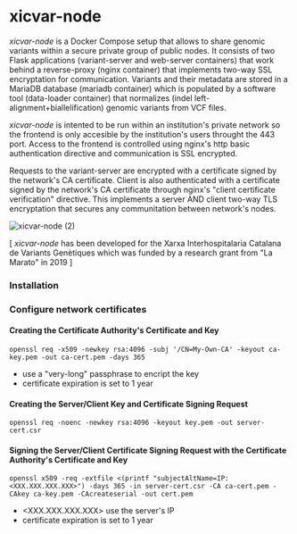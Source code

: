 # xicvar-node

*xicvar-node* is a Docker Compose setup that allows to share genomic variants within a secure private group of public nodes. It consists of two Flask applications (variant-server and web-server containers) that work behind a reverse-proxy (nginx container) that implements two-way SSL encryptation for communication. Variants and their metadata are stored in a MariaDB database (mariadb container) which is populated by a software tool (data-loader container) that normalizes (indel left-alignment+biallelification) genomic variants from VCF files.

*xicvar-node* is intented to be run within an institution's private network so the frontend is only accesible by the institution's users throught the 443 port. Access to the frontend is controlled using nginx's http basic authentication directive and communication is SSL encrypted. 

Requests to the variant-server are encrypted with a certificate signed by the network's CA certificate. Client is also authenticated with a certificate signed by the network's CA certificate through nginx's "client certificate verification" directive. This implements a server AND client two-way TLS encryptation that secures any communitation between network's nodes.

![xicvar-node (2)](https://github.com/marcpybus/xicvar-node/assets/12168869/d7933ff4-9946-4028-a045-33aed9465fbf)

[ *xicvar-node* has been developed for the Xarxa Interhospitalaria Catalana de Variants Genètiques which was funded by a research grant from "La Marato" in 2019 ]

### Installation



### Configure network certificates
#### Creating the Certificate Authority's Certificate and Key
```console
openssl req -x509 -newkey rsa:4096 -subj '/CN=My-Own-CA' -keyout ca-key.pem -out ca-cert.pem -days 365
```
* use a "very-long" passphrase to encript the key
* certificate expiration is set to 1 year

#### Creating the Server/Client Key and Certificate Signing Request
```console
openssl req -noenc -newkey rsa:4096 -keyout key.pem -out server-cert.csr
```
#### Signing the Server/Client Certificate Signing Request with the Certificate Authority's Certificate and Key
```console
openssl x509 -req -extfile <(printf "subjectAltName=IP:<XXX.XXX.XXX.XXX>") -days 365 -in server-cert.csr -CA ca-cert.pem -CAkey ca-key.pem -CAcreateserial -out cert.pem
```
* <XXX.XXX.XXX.XXX> use the server's IP 
* certificate expiration is set to 1 year

